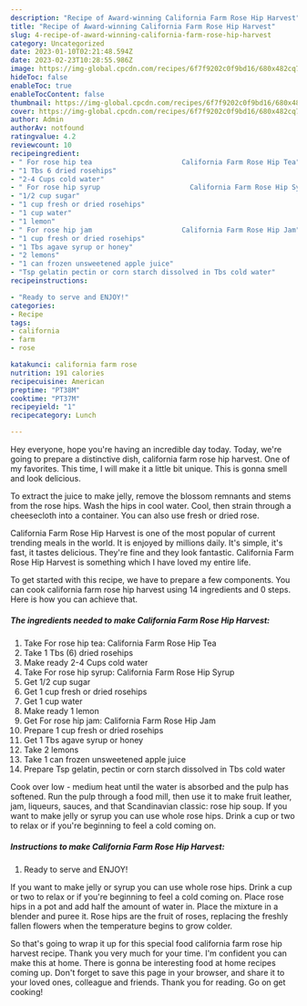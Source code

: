 ```yaml
---
description: "Recipe of Award-winning California Farm Rose Hip Harvest"
title: "Recipe of Award-winning California Farm Rose Hip Harvest"
slug: 4-recipe-of-award-winning-california-farm-rose-hip-harvest
category: Uncategorized
date: 2023-01-10T02:21:48.594Z
date: 2023-02-23T10:28:55.986Z
image: https://img-global.cpcdn.com/recipes/6f7f9202c0f9bd16/680x482cq70/california-farm-rose-hip-harvest-recipe-main-photo.jpg
hideToc: false
enableToc: true
enableTocContent: false
thumbnail: https://img-global.cpcdn.com/recipes/6f7f9202c0f9bd16/680x482cq70/california-farm-rose-hip-harvest-recipe-main-photo.jpg
cover: https://img-global.cpcdn.com/recipes/6f7f9202c0f9bd16/680x482cq70/california-farm-rose-hip-harvest-recipe-main-photo.jpg
author: Admin
authorAv: notfound
ratingvalue: 4.2
reviewcount: 10
recipeingredient:
- " For rose hip tea                      California Farm Rose Hip Tea"
- "1 Tbs 6 dried rosehips"
- "2-4 Cups cold water"
- " For rose hip syrup                      California Farm Rose Hip Syrup"
- "1/2 cup sugar"
- "1 cup fresh or dried rosehips"
- "1 cup water"
- "1 lemon"
- " For rose hip jam                      California Farm Rose Hip Jam"
- "1 cup fresh or dried rosehips"
- "1 Tbs agave syrup or honey"
- "2 lemons"
- "1 can frozen unsweetened apple juice"
- "Tsp gelatin pectin or corn starch dissolved in Tbs cold water"
recipeinstructions:

- "Ready to serve and ENJOY!"
categories:
- Recipe
tags:
- california
- farm
- rose

katakunci: california farm rose 
nutrition: 191 calories
recipecuisine: American
preptime: "PT38M"
cooktime: "PT37M"
recipeyield: "1"
recipecategory: Lunch

---
```



Hey everyone, hope you're having an incredible day today. Today, we're going to prepare a distinctive dish, california farm rose hip harvest. One of my favorites. This time, I will make it a little bit unique. This is gonna smell and look delicious.

To extract the juice to make jelly, remove the blossom remnants and stems from the rose hips. Wash the hips in cool water. Cool, then strain through a cheesecloth into a container. You can also use fresh or dried rose.

California Farm Rose Hip Harvest is one of the most popular of current trending meals in the world. It is enjoyed by millions daily. It's simple, it's fast, it tastes delicious. They're fine and they look fantastic. California Farm Rose Hip Harvest is something which I have loved my entire life.


To get started with this recipe, we have to prepare a few components. You can cook california farm rose hip harvest using 14 ingredients and 0 steps. Here is how you can achieve that.

<!--inarticleads1-->

##### The ingredients needed to make California Farm Rose Hip Harvest:

1. Take  For rose hip tea:                      California Farm Rose Hip Tea
1. Take 1 Tbs (6) dried rosehips
1. Make ready 2-4 Cups cold water
1. Take  For rose hip syrup:                      California Farm Rose Hip Syrup
1. Get 1/2 cup sugar
1. Get 1 cup fresh or dried rosehips
1. Get 1 cup water
1. Make ready 1 lemon
1. Get  For rose hip jam:                      California Farm Rose Hip Jam
1. Prepare 1 cup fresh or dried rosehips
1. Get 1 Tbs agave syrup or honey
1. Take 2 lemons
1. Take 1 can frozen unsweetened apple juice
1. Prepare Tsp gelatin, pectin or corn starch dissolved in Tbs cold water


Cook over low - medium heat until the water is absorbed and the pulp has softened. Run the pulp through a food mill, then use it to make fruit leather, jam, liqueurs, sauces, and that Scandinavian classic: rose hip soup. If you want to make jelly or syrup you can use whole rose hips. Drink a cup or two to relax or if you&#39;re beginning to feel a cold coming on. 

<!--inarticleads2-->

##### Instructions to make California Farm Rose Hip Harvest:


1. Ready to serve and ENJOY!

If you want to make jelly or syrup you can use whole rose hips. Drink a cup or two to relax or if you&#39;re beginning to feel a cold coming on. Place rose hips in a pot and add half the amount of water in. Place the mixture in a blender and puree it. Rose hips are the fruit of roses, replacing the freshly fallen flowers when the temperature begins to grow colder. 

So that's going to wrap it up for this special food california farm rose hip harvest recipe. Thank you very much for your time. I'm confident you can make this at home. There is gonna be interesting food at home recipes coming up. Don't forget to save this page in your browser, and share it to your loved ones, colleague and friends. Thank you for reading. Go on get cooking!
